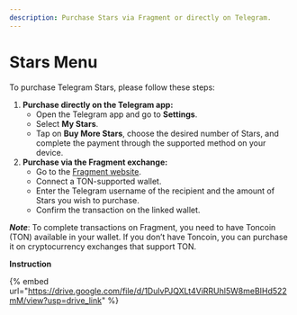 ```yaml
---
description: Purchase Stars via Fragment or directly on Telegram.
---
```


# Stars Menu

To purchase Telegram Stars, please follow these steps:

1. **Purchase directly on the Telegram app:**
   * Open the Telegram app and go to **Settings**.
   * Select **My Stars**.
   * Tap on **Buy More Stars**, choose the desired number of Stars, and complete the payment through the supported method on your device.
2. **Purchase via the Fragment exchange:**
   * Go to the [Fragment website](https://fragment.com/stars).
   * Connect a TON-supported wallet.
   * Enter the Telegram username of the recipient and the amount of Stars you wish to purchase.
   * Confirm the transaction on the linked wallet.

_**Note**_: To complete transactions on Fragment, you need to have Toncoin (TON) available in your wallet. If you don’t have Toncoin, you can purchase it on cryptocurrency exchanges that support TON.

**Instruction**

{% embed url="https://drive.google.com/file/d/1DulvPJQXLt4ViRRUhl5W8meBIHd522mM/view?usp=drive_link" %}
